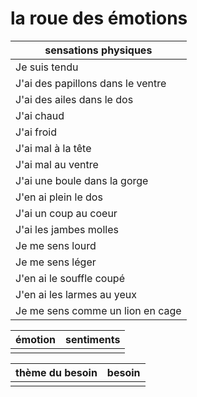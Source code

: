 # la roue des émotions

| sensations physiques |
| -- |
| Je suis tendu |
| J'ai des papillons dans le ventre |
| J'ai des ailes dans le dos |
| J'ai chaud |
| J'ai froid |
| J'ai mal à la tête |
| J'ai mal au ventre |
| J'ai une boule dans la gorge |
| J'en ai plein le dos |
| J'ai un coup au coeur |
| J'ai les jambes molles |
| Je me sens lourd |
| Je me sens léger |
| J'en ai le souffle coupé |
| J'en ai les larmes au yeux |
| Je me sens comme un lion en cage |

|  émotion | sentiments  |
| -- | -- |
||

| thème du besoin | besoin |
| -- | -- |
||
<!--stackedit_data:
eyJoaXN0b3J5IjpbLTE3NTIxOTg1NjFdfQ==
-->